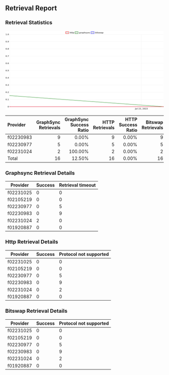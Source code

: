 ## Retrieval Report
### Retrieval Statistics
<img src="https://raw.githubusercontent.com/data-preservation-programs/filplus-checker-assets/main/filecoin-project/filecoin-plus-large-datasets/issues/1671/1690275920710.png"/>

| Provider  | GraphSync Retrievals | GraphSync Success Ratio | HTTP Retrievals | HTTP Success Ratio | Bitswap Retrievals | Bitswap Success Ratio |
| :-------- | -------------------: | ----------------------: | --------------: | -----------------: | -----------------: | --------------------: |
| f02230983 |                    9 |                   0.00% |               9 |              0.00% |                  9 |                 0.00% |
| f02230977 |                    5 |                   0.00% |               5 |              0.00% |                  5 |                 0.00% |
| f02231024 |                    2 |                 100.00% |               2 |              0.00% |                  2 |                 0.00% |
| Total     |                   16 |                  12.50% |              16 |              0.00% |                 16 |                 0.00% |

### Graphsync Retrieval Details
| Provider  | Success | Retrieval timeout |
| --------- | ------- | ----------------- |
| f02231025 | 0       | 0                 |
| f02105219 | 0       | 0                 |
| f02230977 | 0       | 5                 |
| f02230983 | 0       | 9                 |
| f02231024 | 2       | 0                 |
| f01920887 | 0       | 0                 |

### Http Retrieval Details
| Provider  | Success | Protocol not supported |
| --------- | ------- | ---------------------- |
| f02231025 | 0       | 0                      |
| f02105219 | 0       | 0                      |
| f02230977 | 0       | 5                      |
| f02230983 | 0       | 9                      |
| f02231024 | 0       | 2                      |
| f01920887 | 0       | 0                      |

### Bitswap Retrieval Details
| Provider  | Success | Protocol not supported |
| --------- | ------- | ---------------------- |
| f02231025 | 0       | 0                      |
| f02105219 | 0       | 0                      |
| f02230977 | 0       | 5                      |
| f02230983 | 0       | 9                      |
| f02231024 | 0       | 2                      |
| f01920887 | 0       | 0                      |
